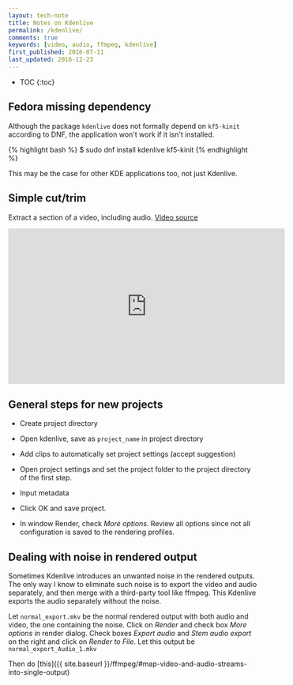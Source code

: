 ```yaml
---
layout: tech-note
title: Notes on Kdenlive
permalink: /kdenlive/
comments: true
keywords: [video, audio, ffmpeg, kdenlive]
first_published: 2016-07-11
last_updated: 2016-12-23
---
```


* TOC
{:toc}

## Fedora missing dependency

Although the package `kdenlive` does not formally depend on `kf5-kinit`
according to DNF, the application won't work if it isn't installed.

{% highlight bash %}
$ sudo dnf install kdenlive kf5-kinit
{% endhighlight %}

This may be the case for other KDE applications too, not just Kdenlive.

## Simple cut/trim

Extract a section of a video, including audio.
[Video source](https://creativecommons.org/about/videos/made-with-cc/ "Made with Creative Commons")

<iframe width="560" height="315" src="https://www.youtube.com/embed/o8QxlBQBEz0" frameborder="0" allowfullscreen></iframe>
<br/>

## General steps for new projects

- Create project directory

- Open kdenlive, save as `project_name` in project directory

- Add clips to automatically set project settings (accept suggestion)

- Open project settings and set the project folder to the project directory of
  the first step.

- Input metadata

- Click OK and save project.

- In window Render, check *More options*. Review all options since not all
  configuration is saved to the rendering profiles.

## Dealing with noise in rendered output

Sometimes Kdenlive introduces an unwanted noise in the rendered outputs. The
only way I know to eliminate such noise is to export the video and audio
separately, and then merge with a third-party tool like ffmpeg. This Kdenlive
exports the audio separately without the noise.

Let `normal_export.mkv` be the normal rendered output with both audio and
video, the one containing the noise. Click on *Render* and check box *More
options* in render dialog. Check boxes *Export audio* and *Stem audio export*
on the right and click on *Render to File*. Let this output be
`normal_export_Audio_1.mkv`

Then do [this]({{ site.baseurl }}/ffmpeg/#map-video-and-audio-streams-into-single-output)
